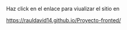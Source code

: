 Haz click en el enlace para viualizar el sitio en 

https://rauldavid14.github.io/Proyecto-fronted/

